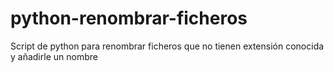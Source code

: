 # python-renombrar-ficheros
Script de python para renombrar ficheros que no tienen extensión conocida y añadirle un nombre
